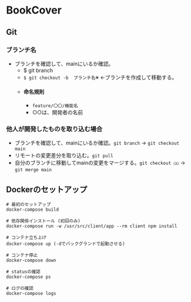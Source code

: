 # BookCover

## Git

### ブランチ名
 - ブランチを確認して、mainにいるか確認。
   - $ git branch
   - `$ git checkout -b  ブランチ名`※ ←ブランチを作成して移動する。
   - #### 命名規則
     - `feature/〇〇/機能名`
     - ○○は、開発者の名前
### 他人が開発したものを取り込む場合
 - ブランチを確認して、mainにいるか確認。`git branch` → `git checkout main`
 - リモートの変更差分を取り込む。`git pull`
 - 自分のブランチに移動してmainの変更をマージする。`git checkout ○○` → `git merge main`

## Dockerのセットアップ
```
# 最初のセットアップ
docker-compose build

# 依存関係インストール (初回のみ)
docker-compose run -w /usr/src/client/app --rm client npm install

# コンテナ立ち上げ
docker-compose up (-dでバックグランドで起動させる)

# コンテナ停止
docker-compose down

# statusの確認
docker-compose ps

# ログの確認
docker-compose logs
```
